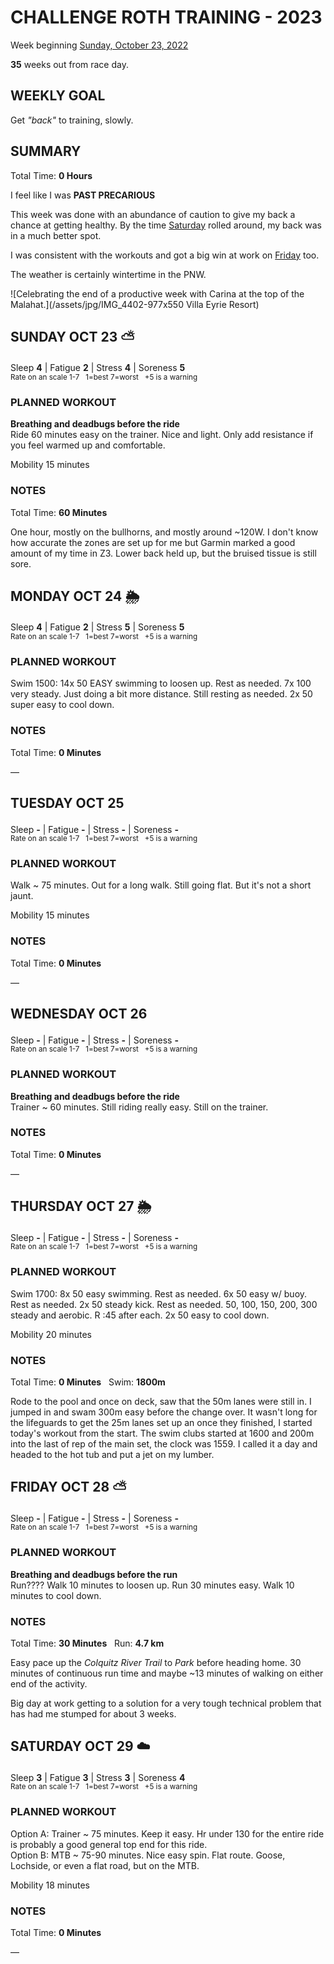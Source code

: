 # CHALLENGE ROTH TRAINING - 2023
Week beginning [Sunday, October 23, 2022](javascript:flick('sun');)

**35** weeks out from race day.

## WEEKLY GOAL
Get _"back"_ to training, slowly.

## SUMMARY
Total Time: **0 Hours**

I feel like I was **PAST PRECARIOUS**

This week was done with an abundance of caution to give my back a chance at getting healthy.  By the time [Saturday](javascript:flick('sat');) rolled around, my back was in a much better spot.

I was consistent with the workouts and got a big win at work on [Friday](javascript:flick('fri');) too.

The weather is certainly wintertime in the PNW.

![Celebrating the end of a productive week with Carina at the top of the Malahat.](/assets/jpg/IMG_4402-977x550 Villa Eyrie Resort)

## SUNDAY OCT 23 ⛅️
Sleep **4** | Fatigue **2** | Stress **4** | Soreness **5**
<sup><br />Rate on an scale 1-7 &nbsp; 1=best 7=worst &nbsp; +5 is a warning</sup>

### PLANNED WORKOUT
**Breathing and deadbugs before the ride**      
Ride 60 minutes easy on the trainer. Nice and light. Only add resistance if you feel warmed up and comfortable. 

Mobility 15 minutes

### NOTES
Total Time: **60 Minutes**

One hour, mostly on the bullhorns, and mostly around ~120W.  I don't know how accurate the zones are set up for me but Garmin marked a good amount of my time in Z3.  Lower back held up, but the bruised tissue is still sore.

<!---->
## MONDAY OCT 24 🌦
Sleep **4** | Fatigue **2** | Stress **5** | Soreness **5**
<sup><br />Rate on an scale 1-7 &nbsp; 1=best 7=worst &nbsp; +5 is a warning</sup>

### PLANNED WORKOUT
Swim 1500: 
14x 50 EASY swimming to loosen up. Rest as needed. 
7x 100 very steady. Just doing a bit more distance. Still resting as needed. 
2x 50 super easy to cool down.

### NOTES
Total Time: **0 Minutes**

&mdash;  

<!---->
## TUESDAY OCT 25
Sleep **-** | Fatigue **-** | Stress **-** | Soreness **-**
<sup><br />Rate on an scale 1-7 &nbsp; 1=best 7=worst &nbsp; +5 is a warning</sup>

### PLANNED WORKOUT
Walk ~ 75 minutes. Out for a long walk. Still going flat. But it's not a short jaunt.

Mobility 15 minutes

### NOTES
Total Time: **0 Minutes**

&mdash;  

<!---->
## WEDNESDAY OCT 26
Sleep **-** | Fatigue **-** | Stress **-** | Soreness **-**
<sup><br />Rate on an scale 1-7 &nbsp; 1=best 7=worst &nbsp; +5 is a warning</sup>

### PLANNED WORKOUT
**Breathing and deadbugs before the ride​**   
Trainer ~ 60 minutes. Still riding really easy. Still on the trainer.

### NOTES
Total Time: **0 Minutes**

&mdash;  

<!---->
## THURSDAY OCT 27 🌦
Sleep **-** | Fatigue **-** | Stress **-** | Soreness **-**
<sup><br />Rate on an scale 1-7 &nbsp; 1=best 7=worst &nbsp; +5 is a warning</sup>

### PLANNED WORKOUT
Swim 1700: 
8x 50 easy swimming. Rest as needed. 
6x 50 easy w/ buoy. Rest as needed. 
2x 50 steady kick. Rest as needed. 
50, 100, 150, 200, 300 steady and aerobic. R :45 after each. 
2x 50 easy to cool down.

Mobility 20 minutes

### NOTES
Total Time: **0 Minutes** &nbsp; Swim: **1800m**

Rode to the pool and once on deck, saw that the 50m lanes were still in.  I jumped in and swam 300m easy before the change over.  It wasn't long for the lifeguards to get the 25m lanes set up an once they finished, I started today's workout from the start.  The swim clubs started at 1600 and 200m into the last of rep of the main set, the clock was 1559.  I called it a day and headed to the hot tub and put a jet on my lumber.

<!---->
## FRIDAY OCT 28 ⛅️
Sleep **-** | Fatigue **-** | Stress **-** | Soreness **-**
<sup><br />Rate on an scale 1-7 &nbsp; 1=best 7=worst &nbsp; +5 is a warning</sup>

### PLANNED WORKOUT
**Breathing and deadbugs before the run​**   
Run????
Walk 10 minutes to loosen up. Run 30 minutes easy. Walk 10 minutes to cool down. 

### NOTES
Total Time: **30 Minutes** &nbsp; Run: **4.7 km**

Easy pace up the _Colquitz River Trail_ to _Park_ before heading home.  30 minutes of continuous run time and maybe ~13 minutes of walking on either end of the activity.

Big day at work getting to a solution for a very tough technical problem that has had me stumped for about 3 weeks.

<!---->
## SATURDAY OCT 29 ☁️
Sleep **3** | Fatigue **3** | Stress **3** | Soreness **4**
<sup><br />Rate on an scale 1-7 &nbsp; 1=best 7=worst &nbsp; +5 is a warning</sup>

### PLANNED WORKOUT
Option A: Trainer ~ 75 minutes. Keep it easy. Hr under 130 for the entire ride is probably a good general top end for this ride.   
Option B: MTB ~ 75-90 minutes. Nice easy spin. Flat route. Goose, Lochside, or even a flat road, but on the MTB.

Mobility 18 minutes

### NOTES
Total Time: **0 Minutes**

&mdash;  
